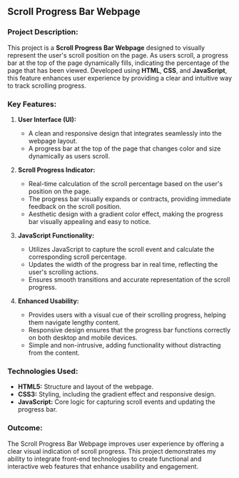 ## Scroll Progress Bar Webpage

### Project Description:

This project is a **Scroll Progress Bar Webpage** designed to visually represent the user's scroll position on the page. As users scroll, a progress bar at the top of the page dynamically fills, indicating the percentage of the page that has been viewed. Developed using **HTML**, **CSS**, and **JavaScript**, this feature enhances user experience by providing a clear and intuitive way to track scrolling progress.

### Key Features:

1. **User Interface (UI):**
   - A clean and responsive design that integrates seamlessly into the webpage layout.
   - A progress bar at the top of the page that changes color and size dynamically as users scroll.

2. **Scroll Progress Indicator:**
   - Real-time calculation of the scroll percentage based on the user's position on the page.
   - The progress bar visually expands or contracts, providing immediate feedback on the scroll position.
   - Aesthetic design with a gradient color effect, making the progress bar visually appealing and easy to notice.

3. **JavaScript Functionality:**
   - Utilizes JavaScript to capture the scroll event and calculate the corresponding scroll percentage.
   - Updates the width of the progress bar in real time, reflecting the user's scrolling actions.
   - Ensures smooth transitions and accurate representation of the scroll progress.

4. **Enhanced Usability:**
   - Provides users with a visual cue of their scrolling progress, helping them navigate lengthy content.
   - Responsive design ensures that the progress bar functions correctly on both desktop and mobile devices.
   - Simple and non-intrusive, adding functionality without distracting from the content.

### Technologies Used:

- **HTML5:** Structure and layout of the webpage.
- **CSS3:** Styling, including the gradient effect and responsive design.
- **JavaScript:** Core logic for capturing scroll events and updating the progress bar.

### Outcome:

The Scroll Progress Bar Webpage improves user experience by offering a clear visual indication of scroll progress. This project demonstrates my ability to integrate front-end technologies to create functional and interactive web features that enhance usability and engagement.
